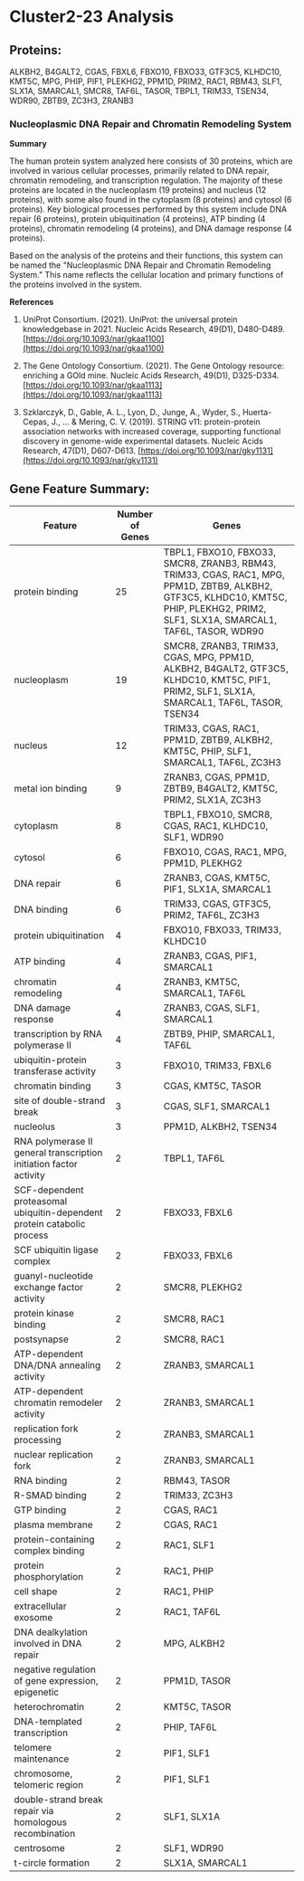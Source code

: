 # Cluster2-23 Analysis

## Proteins: 

ALKBH2, B4GALT2, CGAS, FBXL6, FBXO10, FBXO33, GTF3C5, KLHDC10, KMT5C, MPG, PHIP, PIF1, PLEKHG2, PPM1D, PRIM2, RAC1, RBM43, SLF1, SLX1A, SMARCAL1, SMCR8, TAF6L, TASOR, TBPL1, TRIM33, TSEN34, WDR90, ZBTB9, ZC3H3, ZRANB3

### Nucleoplasmic DNA Repair and Chromatin Remodeling System

**Summary**

The human protein system analyzed here consists of 30 proteins, which are involved in various cellular processes, primarily related to DNA repair, chromatin remodeling, and transcription regulation. The majority of these proteins are located in the nucleoplasm (19 proteins) and nucleus (12 proteins), with some also found in the cytoplasm (8 proteins) and cytosol (6 proteins). Key biological processes performed by this system include DNA repair (6 proteins), protein ubiquitination (4 proteins), ATP binding (4 proteins), chromatin remodeling (4 proteins), and DNA damage response (4 proteins).

Based on the analysis of the proteins and their functions, this system can be named the "Nucleoplasmic DNA Repair and Chromatin Remodeling System." This name reflects the cellular location and primary functions of the proteins involved in the system.

**References**

1. UniProt Consortium. (2021). UniProt: the universal protein knowledgebase in 2021. Nucleic Acids Research, 49(D1), D480-D489. [https://doi.org/10.1093/nar/gkaa1100](https://doi.org/10.1093/nar/gkaa1100)

2. The Gene Ontology Consortium. (2021). The Gene Ontology resource: enriching a GOld mine. Nucleic Acids Research, 49(D1), D325-D334. [https://doi.org/10.1093/nar/gkaa1113](https://doi.org/10.1093/nar/gkaa1113)

3. Szklarczyk, D., Gable, A. L., Lyon, D., Junge, A., Wyder, S., Huerta-Cepas, J., ... & Mering, C. V. (2019). STRING v11: protein-protein association networks with increased coverage, supporting functional discovery in genome-wide experimental datasets. Nucleic Acids Research, 47(D1), D607-D613. [https://doi.org/10.1093/nar/gky1131](https://doi.org/10.1093/nar/gky1131)

## Gene Feature Summary: 

| Feature | Number of Genes | Genes |
| --- | --- | --- |
| protein binding | 25 | TBPL1, FBXO10, FBXO33, SMCR8, ZRANB3, RBM43, TRIM33, CGAS, RAC1, MPG, PPM1D, ZBTB9, ALKBH2, GTF3C5, KLHDC10, KMT5C, PHIP, PLEKHG2, PRIM2, SLF1, SLX1A, SMARCAL1, TAF6L, TASOR, WDR90 |
| nucleoplasm | 19 | SMCR8, ZRANB3, TRIM33, CGAS, MPG, PPM1D, ALKBH2, B4GALT2, GTF3C5, KLHDC10, KMT5C, PIF1, PRIM2, SLF1, SLX1A, SMARCAL1, TAF6L, TASOR, TSEN34 |
| nucleus | 12 | TRIM33, CGAS, RAC1, PPM1D, ZBTB9, ALKBH2, KMT5C, PHIP, SLF1, SMARCAL1, TAF6L, ZC3H3 |
| metal ion binding | 9 | ZRANB3, CGAS, PPM1D, ZBTB9, B4GALT2, KMT5C, PRIM2, SLX1A, ZC3H3 |
| cytoplasm | 8 | TBPL1, FBXO10, SMCR8, CGAS, RAC1, KLHDC10, SLF1, WDR90 |
| cytosol | 6 | FBXO10, CGAS, RAC1, MPG, PPM1D, PLEKHG2 |
| DNA repair | 6 | ZRANB3, CGAS, KMT5C, PIF1, SLX1A, SMARCAL1 |
| DNA binding | 6 | TRIM33, CGAS, GTF3C5, PRIM2, TAF6L, ZC3H3 |
| protein ubiquitination | 4 | FBXO10, FBXO33, TRIM33, KLHDC10 |
| ATP binding | 4 | ZRANB3, CGAS, PIF1, SMARCAL1 |
| chromatin remodeling | 4 | ZRANB3, KMT5C, SMARCAL1, TAF6L |
| DNA damage response | 4 | ZRANB3, CGAS, SLF1, SMARCAL1 |
|  transcription by RNA polymerase II | 4 | ZBTB9, PHIP, SMARCAL1, TAF6L |
| ubiquitin-protein transferase activity | 3 | FBXO10, TRIM33, FBXL6 |
| chromatin binding | 3 | CGAS, KMT5C, TASOR |
| site of double-strand break | 3 | CGAS, SLF1, SMARCAL1 |
| nucleolus | 3 | PPM1D, ALKBH2, TSEN34 |
| RNA polymerase II general transcription initiation factor activity | 2 | TBPL1, TAF6L |
| SCF-dependent proteasomal ubiquitin-dependent protein catabolic process | 2 | FBXO33, FBXL6 |
| SCF ubiquitin ligase complex | 2 | FBXO33, FBXL6 |
| guanyl-nucleotide exchange factor activity | 2 | SMCR8, PLEKHG2 |
| protein kinase binding | 2 | SMCR8, RAC1 |
| postsynapse | 2 | SMCR8, RAC1 |
| ATP-dependent DNA/DNA annealing activity | 2 | ZRANB3, SMARCAL1 |
| ATP-dependent chromatin remodeler activity | 2 | ZRANB3, SMARCAL1 |
| replication fork processing | 2 | ZRANB3, SMARCAL1 |
| nuclear replication fork | 2 | ZRANB3, SMARCAL1 |
| RNA binding | 2 | RBM43, TASOR |
| R-SMAD binding | 2 | TRIM33, ZC3H3 |
| GTP binding | 2 | CGAS, RAC1 |
| plasma membrane | 2 | CGAS, RAC1 |
| protein-containing complex binding | 2 | RAC1, SLF1 |
|  protein phosphorylation | 2 | RAC1, PHIP |
|  cell shape | 2 | RAC1, PHIP |
| extracellular exosome | 2 | RAC1, TAF6L |
| DNA dealkylation involved in DNA repair | 2 | MPG, ALKBH2 |
| negative regulation of gene expression, epigenetic | 2 | PPM1D, TASOR |
| heterochromatin | 2 | KMT5C, TASOR |
|  DNA-templated transcription | 2 | PHIP, TAF6L |
|  telomere maintenance | 2 | PIF1, SLF1 |
| chromosome, telomeric region | 2 | PIF1, SLF1 |
| double-strand break repair via homologous recombination | 2 | SLF1, SLX1A |
| centrosome | 2 | SLF1, WDR90 |
| t-circle formation | 2 | SLX1A, SMARCAL1 |

